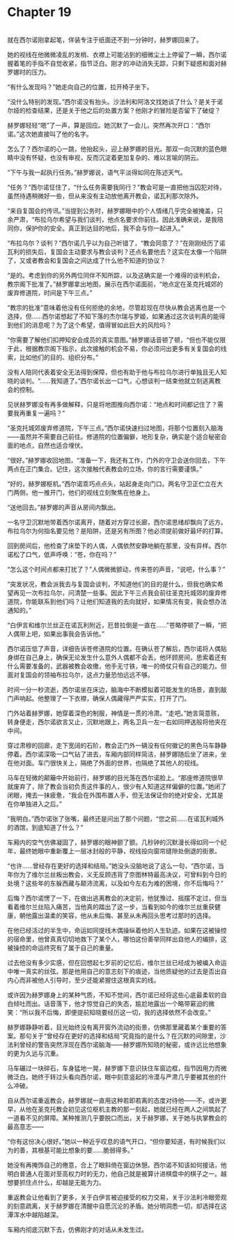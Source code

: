 # Chapter 19

<br>
就在西尔诺刚拿起笔，佯装专注于纸面还不到一分钟时，赫罗娜回来了。

她的视线在他微微凌乱的发梢、衣襟上可能沾到的细微尘土上停留了一瞬，西尔诺握着笔的手指不自觉收紧，指节泛白。刚才的冲动消失无踪，只剩下疑惑和面对赫罗娜时的压力。

“有什么发现吗？”她走向自己的位置，拉开椅子坐下。

“没什么特别的发现。”西尔诺没有抬头。沙法利和阿洛文找她谈了什么？是关于诺尔娅的检查结果，还是关于他之后的处置方案？他刚才的冒险是否留下了破绽？

赫罗娜轻轻“嗯”了一声，算是回应。她沉默了一会儿，突然再次开口：“西尔诺。”这次她直接叫了他的名字。

怎么了？西尔诺的心一跳，他抬起头，迎上赫罗娜的目光。那双一向沉默的蓝色眼睛中没有怀疑，也没有审视，反而沉淀着更加复杂的、难以言喻的阴云。

“下午与我一起执行任务。”赫罗娜说，语气平淡得如同在陈述天气。

“任务？”西尔诺怔住了，“什么任务需要我同行？”教会可是一直把他当囚犯对待，虽然待遇稍微好一些，但从来没有主动放他离开教会，诺瓦利那次除外。

“来自复国会的传讯。”当提到公务时，赫罗娜眼中的个人情绪几乎完全被掩盖，只余严肃，“布拉乌尔希望与我们谈判，他点名要求你前往。因此准确来说，是我陪同你，保护你的安全。真正到达目的地后，我不会与你一起进入。”

“布拉乌尔？谈判？”西尔诺几乎以为自己听错了，“教会同意了？”在刚刚经历了诺瓦利的损失后，复国会主动要求与教会谈判？还点名要他去？这实在太像一个陷阱了，又或者教会和复国会之间达成了什么他不知道的协议？

“是的。考虑到你的另外两位同伴不知所踪，以及这确实是一个难得的谈判机会，教宗阁下批准了。”赫罗娜拿出地图，展示在西尔诺面前，“地点定在圣克托城郊的废弃修道院，时间是下午三点。”

“教宗的批准”意味着他没有任何拒绝的余地，尽管趁现在尽快从教会逃离也是一个选择，但……西尔诺想起了不知下落的杰尔瑞与罗姬，如果通过这次谈判真的能得到他们的消息呢？为了这个希望，值得冒如此巨大的风险吗？

“你需要了解他们扣押知安会成员的真实意图。”赫罗娜话音顿了顿，“但也不能仅限于此，根据教宗阁下指示，此次接触的机会不易，你必须问出更多有关复国会的线索，比如他们的目的、组织分布。”

没有人陪同代表着安全无法得到保障，但也有助于他与布拉乌尔进行单独且无人知晓的谈判。“……我知道了。”西尔诺长出一口气，心想谈判一结束他就立刻逃离教会的控制。

见状赫罗娜没有再多做解释，只是将地图推向西尔诺：“地点和时间都记住了？需要我再重复一遍吗？”

“圣克托城郊废弃修道院，下午三点。”西尔诺快速扫过地图，将那个位置刻入脑海——虽然并不需要自己前往。修道院的位置偏僻，地形复杂，确实是个适合秘密会面的地点，自然也适合埋伏。

“很好。”赫罗娜收回地图，“准备一下，我还有工作，门外的守卫会送你回去，下午两点在正门集合。记住，这次接触代表教会的立场，你的言行需要谨慎。”

“好的，赫罗娜枢机。”西尔诺乖巧点点头，站起身走向门口。两名守卫正伫立在大门两侧，他一推开门，他们的视线立刻聚焦在他身上。

“送他回去。”赫罗娜的声音从房间内飘出。

一名守卫沉默地带着西尔诺离开，随着对方穿过长廊，西尔诺思绪却飘向了远方。布拉乌尔为何指名要见他？是陷阱，还是另有所图？他必须提前做好最坏的打算。

回到房间后，他检查了床垫下的人偶，人偶依然安静地躺在那里，没有异样。西尔诺松了口气，低声呼唤：“苍，你在吗？”

“怎么这个时间点都来打扰了？”人偶微微颤动，传来苍的声音，“说吧，什么事？”

“突发状况，教会派我去与复国会谈判，不知道他们的目的是什么，但我也确实希望再见一次布拉乌尔，问清楚一些事。因此下午三点我会前往圣克托城郊的废弃修道院，你能联系到他们吗？让他们知道我的去向就好，如果情况有变，我会想办法通知的。”

“白伊言和维尔兰丝正在诺瓦利附近，厄昔拉倒是一直在……”苍略停顿了一瞬，“把人偶带上吧，如果出事我会告诉他。”

西尔诺压低了声音，详细告诉苍修道院的位置。在确认苍了解后，西尔诺将人偶贴身绑在自己身上，确保无论发生什么意外人偶都不会丢。他环顾房间，思索着还有什么需要准备的，武器被教会收缴，他手无寸铁，唯一的倚仗只有自己的能力。但面对复国会的领袖布拉乌尔，这点力量恐怕远远不够。

时间一分一秒流逝，西尔诺坐在床边，脑海中不断模拟着可能发生的场景，直到敲门声响起。他整理了一下衣襟，确保人偶藏得严严实实，打开了门。

门外站着赫罗娜，她穿着深色的制服，神情是一贯的冷肃。“走吧。”她言简意赅，转身便走，西尔诺欲言又止，沉默地跟上，两名卫兵一左一右如同押送般将他夹在中间。

穿过肃穆的回廊，走下宽阔的石阶，教会正门外一辆没有任何徽记的黑色马车静静停着。西尔诺深吸一口气钻了进去，车厢内部同样简洁，赫罗娜随后坐了进来，坐在他对面。车门很快关上，隔绝了外面的世界，也隔绝了其他人的视线。

马车在轻微的颠簸中开始前行，赫罗娜的目光落在西尔诺脸上。“那座修道院很早就废弃了，除了教会当初负责这件事的人，很少有人知道这样偏僻的位置。”她闭了闭眼，掩去一抹疲惫，“我会在外围布置人手，但无法保证你的绝对安全，尤其是在你单独进入之后。”

“我明白。”西尔诺张了张嘴，最终还是问出了那个问题，“您之前……在诺瓦利城外的酒馆，到底知道了什么？”

车厢内的空气仿佛凝固了，赫罗娜的眼神颤了颤。几秒钟的沉默漫长得如同一个纪年，最终她眼中重新覆上一层冰封般的平静，视线投向窗帘缝隙处倒退的街景。

“也许……曾经存在更好的选择和结局。”她没头没脑地说了这么一句，“西尔诺，当年你为了维尔兰丝叛出教会，义无反顾违背了奈图林特最高决议，可曾料到今日的处境？这些年的东躲西藏与颠沛流离，以及如今左右为难的困境，你不后悔吗？”

后悔？西尔诺愣了一下，在做出逃离教会的决定前，他犹豫过、摇摆不定过，但当看着维尔兰丝陷入痛苦，当他真的踏出了这一步，当看到如今的维尔兰丝重获健康，朝他露出温柔的笑容，他从未后悔、甚至从未再回头思考过那时的选择。

在他已经活过的半生中，命运如同提线木偶操纵着他的人生轨迹。如果在这被操控的宿命里，他曾真真切切地救下了某个人，哪怕这份善举同样出自他人的编排，这被操控的命运终究有了属于自己的重量。

过去他没有多少实感，但在回想起七岁前的记忆后，维尔兰丝已经成为被编入命运中唯一真实的丝弦。那是他用自己的意志刻下的痕迹，当他质疑他的过去是否出自内心而非被他人引导时，至少还能紧握住这根真实的线。

或许因为赫罗娜身上的某种气质，不知不觉间，西尔诺已经将这些心底最柔软的自白倾吐而出。话音落下，他才惊觉自己的失态，尴尬地露出一个略带窘迫的微笑：“所以我不后悔，即便提前知晓要经历这一切，我的选择依然不会改变。”

赫罗娜静静听着，目光始终没有离开窗外流动的街景，仿佛那里藏着某个重要的答案。那句关于“曾经存在更好的选择和结局”究竟指的是什么？在沉默的间隙里，沙法利曾经的警告突然浮现在西尔诺脑海——赫罗娜所知晓的秘密，或许远比他想象的更为久远与沉重。

马车碾过一块碎石，车身猛地一晃，赫罗娜下意识扶住车窗边框，指节因用力而微微泛白。她终于转过头看向西尔诺，眼中刻意竖起的冷漠与严肃几乎要被其他的什么冲破。

自从西尔诺重返教会，赫罗娜就一直用这种若即若离的态度对待他——不，或许更早，从他在圣克托教会初见这位枢机主教的那一刻起，她就已经在两人之间筑起了一道看不见的屏障。某种推测几乎要脱口而出，关于赫罗娜，关于她与执掌教会的最高意志——

“你有这份决心很好。”她以一种近乎叹息的语气开口，“但你要知道，有时候我们以为的善，其根基可能比想象的要……脆弱得多。”

她没有再掩饰自己的倦意，合上了眼斜倚在窗边休憩。西尔诺不知该如何接话，他明白普通人在面对至高权力时的无力，他自己就是被算计进棋盘中的棋子之一。越想要抓住点什么，却越是无能为力。

重返教会让他看到了更多，关于白伊言被迫接受的权力交易，关于沙法利冷眼旁观的刻意疏离，关于赫罗娜在清醒中自愿沉沦的矛盾。她分明洞悉一切，却选择在这潭浑水中越陷越深。

车厢内彻底沉默下去，仿佛刚才的对话从未发生过。
